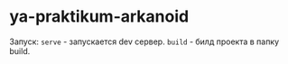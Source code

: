 # ya-praktikum-arkanoid
Запуск:
`serve` - запускается dev сервер.
`build` - билд проекта в папку build.